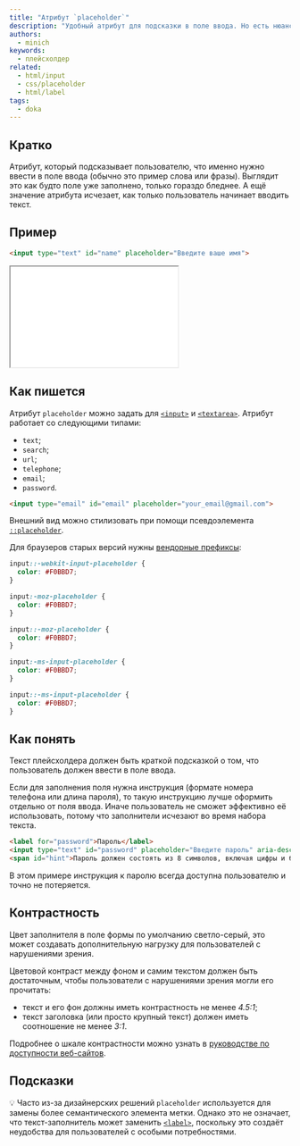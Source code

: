 ```yaml
---
title: "Атрибут `placeholder`"
description: "Удобный атрибут для подсказки в поле ввода. Но есть нюансы!"
authors:
  - minich
keywords:
  - плейсхолдер
related:
  - html/input
  - css/placeholder
  - html/label
tags:
  - doka
---
```


## Кратко

Атрибут, который подсказывает пользователю, что именно нужно ввести в поле ввода (обычно это пример слова или фразы). Выглядит это как будто поле уже заполнено, только гораздо бледнее. А ещё значение атрибута исчезает, как только пользователь начинает вводить текст.

## Пример

```html
<input type="text" id="name" placeholder="Введите ваше имя">
```

<iframe title="Подсказка в поле ввода" src="demos/example/" height="180"></iframe>

## Как пишется

Атрибут `placeholder` можно задать для [`<input>`](/html/input/) и [`<textarea>`](/html/textarea/). Атрибут работает со следующими типами:

- `text`;
- `search`;
- `url`;
- `telephone`;
- `email`;
- `password`.

```html
<input type="email" id="email" placeholder="your_email@gmail.com">
```

Внешний вид можно стилизовать при помощи псевдоэлемента [`::placeholder`](/css/placeholder/).

Для браузеров старых версий нужны [вендорные префиксы](/css/vendor-prefixes/):

```css
input::-webkit-input-placeholder {
  color: #F0BBD7;
}

input:-moz-placeholder {
  color: #F0BBD7;
}

input::-moz-placeholder {
  color: #F0BBD7;
}

input:-ms-input-placeholder {
  color: #F0BBD7;
}

input::-ms-input-placeholder {
  color: #F0BBD7;
}
```

## Как понять

Текст плейсхолдера должен быть краткой подсказкой о том, что пользователь должен ввести в поле ввода.

Если для заполнения поля нужна инструкция (формате номера телефона или длина пароля), то такую инструкцию лучше оформить отдельно от поля ввода. Иначе пользователь не сможет эффективно её использовать, потому что заполнители исчезают во время набора текста.

```html
<label for="password">Пароль</label>
<input type="text" id="password" placeholder="Введите пароль" aria-describedby="hint">
<span id="hint">Пароль должен состоять из 8 символов, включая цифры и буквы.</span>
```

В этом примере инструкция к паролю всегда доступна пользователю и точно не потеряется.

## Контрастность

Цвет заполнителя в поле формы по умолчанию светло-серый, это может создавать дополнительную нагрузку для пользователей с нарушениями зрения.

Цветовой контраст между фоном и самим текстом должен быть достаточным, чтобы пользователи с нарушениями зрения могли его прочитать:

- текст и его фон должны иметь контрастность не менее _4.5:1_;
- текст заголовка (или просто крупный текст) должен иметь соотношение не менее _3:1_.

Подробнее о шкале контрастности можно узнать в [руководстве по доступности веб-сайтов](https://www.w3.org/WAI/WCAG21/quickref/#contrast-minimum).

## Подсказки

💡 Часто из-за дизайнерских решений `placeholder` используется для замены более семантического элемента метки. Однако это не означает, что текст-заполнитель может заменить [`<label>`](/html/label/), поскольку это создаёт неудобства для пользователей с особыми потребностями.
